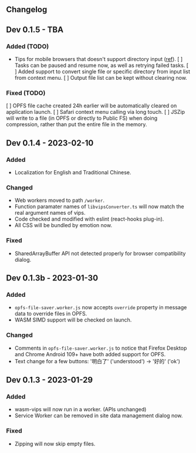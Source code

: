 Changelog
----

## Dev 0.1.5 - TBA

### Added (TODO)

- Tips for mobile browsers that doesn't support directory input ([ref](https://caniuse.com/input-file-directory)).
[ ] Tasks can be paused and resume now, as well as retrying failed tasks.
[ ] Added support to convert single file or specific directory from input list from context menu.
[ ] Output file list can be kept without clearing now.

### Fixed (TODO)

[ ] OPFS file cache created 24h earlier will be automatically cleared on application launch.
[ ] Safari context menu calling via long touch.
[ ] JSZip will write to a file (in OPFS or directly to Public FS) when doing compression, rather than put the entire file in the memory.

## Dev 0.1.4 - 2023-02-10

### Added

- Localization for English and Traditional Chinese.

### Changed

- Web workers moved to path `/worker`.
- Function paramater names of `libvipsConverter.ts` will now match the real argument names of vips.
- Code checked and modified with eslint (react-hooks plug-in).
- All CSS will be bundled by emotion now.

### Fixed

- SharedArrayBuffer API not detected properly for browser compatibility dialog.

## Dev 0.1.3b - 2023-01-30

### Added

- `opfs-file-saver.worker.js` now accepts `override` property in message data to override files in OPFS.
- WASM SIMD support will be checked on launch.

### Changed

- Comments in `opfs-file-saver.worker.js` to notice that Firefox Desktop and Chrome Android 109+ have both added support for OPFS.
- Text change for a few buttons: '明白了' ('understood') -> '好的' ('ok')

## Dev 0.1.3 - 2023-01-29

### Added

- wasm-vips will now run in a worker. (APIs unchanged)
- Service Worker can be removed in site data management dialog now.

### Fixed

- Zipping will now skip empty files.